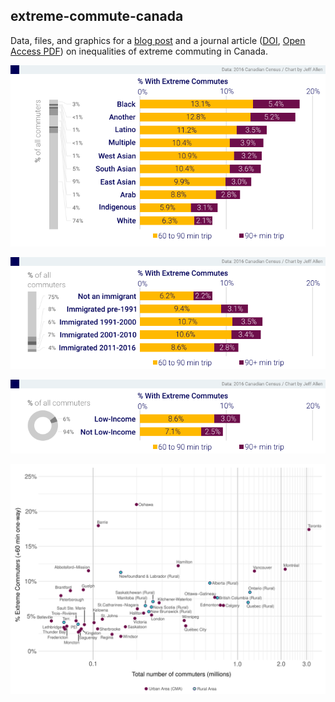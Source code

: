 ## extreme-commute-canada

Data, files, and graphics for a [blog post](https://mobilizingjustice.ca/who-are-canadas-extreme-commuters/) and a journal article ([DOI](https://doi.org/10.1016/j.tbs.2022.05.005), [Open Access PDF](https://osf.io/u72ky)) on inequalities of extreme commuting in Canada.

![race_commute](/blog/race_commute.png)

![immig_commute](/blog/immig_commute.png)

![income_commute](/blog/income_commute.png)

![geog_plot](/paper/figures/geog_plot_v5.png)
